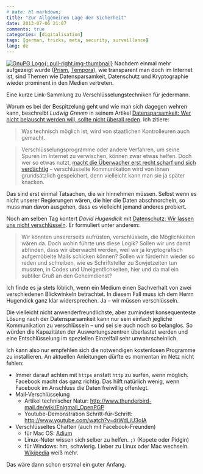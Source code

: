 ```yaml
---
# kate: hl markdown;
title: "Zur Allgemeinen Lage der Sicherheit"
date: 2013-07-06 21:07
comments: true
categories: [digitalisation]
tags: [german, tricks, meta, security, surveillance]
lang: de
---
```


[![GnuPG Logo][img]{:.pull-right.img-thumbnail}][gpg]
Nachdem einmal mehr aufgezeigt wurde ([Prism], [Tempora]), wie
transparent man doch im Internet ist, sind Themen wie Datensparsamkeit, Datenschutz
und Kryptographie wieder prominent in den Medien vertreten.

Eine kurze Link-Sammlung zu Verschlüsselungstechniken für jedermann.

[img]: http://upload.wikimedia.org/wikipedia/commons/thumb/6/61/Gnupg_logo.svg/200px-Gnupg_logo.svg.png
[gpg]: http://www.gnupg.org/ "Gnu GPG"

<!--more-->

Worum es bei der Bespitzelung geht und wie man sich dagegen wehren kann,
beschreibt *Ludwig Greven* in seinem Artikel
[Datensparsamkeit: Wer nicht belauscht werden will, sollte nicht überall reden](http://www.zeit.de/digital/datenschutz/2013-06/ueberwachung-snowden-datensparsamkeit).
Ich zitiere:

> Was technisch möglich ist, wird von staatlichen Kontrolleuren auch gemacht.

> Verschlüsselungsprogramme oder andere Verfahren, um seine Spuren im Internet zu verwischen, können zwar etwas helfen. Doch wer so etwas nutzt, [macht die Überwacher erst recht scharf und sich verdächtig](http://www.zeit.de/digital/datenschutz/2013-06/nsa-speichert-verschluesselte-mails) – verschlüsselte Kommunikation wird von ihnen grundsätzlich gespeichert, denn vielleicht kann man sie ja später knacken.

Das sind erst einmal Tatsachen, die wir hinnehmen müssen. Selbst wenn es nicht
unserer Regierungen wären, die hier die Daten abschnorcheln, so muss man davon
ausgehen, dass es vielleicht jemand anderes probiert.

Noch am selben Tag kontert *David Hugendick* mit
[Datenschutz: Wir lassen uns nicht verschlüsseln](http://www.zeit.de/kultur/2013-06/replik-datensparsamkeit-prism).
Er formuliert unter anderem:

> Wir könnten unsererseits aufrüsten, verschlüsseln, die Möglichkeiten wären da. Doch wohin führte uns diese Logik? Sollen wir uns damit abfinden, dass wir überwacht werden, weil wir ja kryptografisch aufgemöbelte Mails schicken können? Sollen wir fürderhin wieder so reden und schreiben, wie es Schriftsteller zu Sowjetzeiten tun mussten, in Codes und Uneigentlichkeiten, hier und da mal ein subtiler Gruß an den Geheimdienst?

Ich finde es ja stets löblich, wenn ein Medium einen Sachverhalt von zwei verschiedenen
Blickwinkeln betrachtet. In diesem Fall muss ich dem Herrn Hugendick ganz klar
widersprechen. Ja – wir müssen verschlüsseln.

Die vielleicht nicht anwenderfreundlichste, aber zumindest konsequenteste Lösung
nach der Datensparsamkeit kann nur sein einfach jegliche Kommunikation zu
verschlüsseln – und sei sie auch noch so belanglos. So würden die Kapazitäten der
Auswertungszentren überlastet werden und eine Entschlüsselung im speziellen
Einzelfall sehr unwahrscheinlich.

Ich kann also nur empfehlen sich die notwendigen kostenlosen Programme zu installieren.
An aktuellen Anleitungen dürfte es momentan im Netz nicht fehlen:

* Immer darauf achten mit `https` anstatt `http` zu surfen, wenn möglich. Facebook macht das ganz richtig. Das hilft natürlich wenig, wenn Facebook im Anschluss die Daten freiwillig offenlegt.
* Mail-Verschlüsselung
  * Artikel technischer Natur: <http://www.thunderbird-mail.de/wiki/Enigmail_OpenPGP>
  * Youtube-Demonstration Schritt-für-Schritt: <http://www.youtube.com/watch?v=drWdLiU3oIA>
* Verschlüsseltes Chatten (auch mit Facebook-Freunden)
  * für Mac OS: [Adium](http://www.adium.im/)
  * Linux-Nuter wissen sich selber zu helfen. `;)` (Kopete oder Pidgin)
  * für Windows: hm, schwierig. Lieber zu Linux oder Mac wechseln. [Wikipedia](http://de.wikipedia.org/wiki/Off-the-Record_Messaging#Verf.C3.BCgbarkeit) weiß mehr.

Das wäre dann schon erstmal ein guter Anfang.

[Tempora]: http://de.wikipedia.org/wiki/Tempora "Tempora auf Wikipedia"
[Prism]: http://de.wikipedia.org/wiki/PRISM_%28%C3%9Cberwachungsprogramm%29 "Prism (Überwachungsprogramm) auf Wikipedia"
